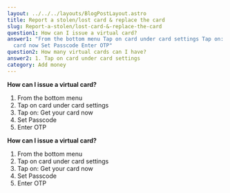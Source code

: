 ```yaml
---
layout: ../../../layouts/BlogPostLayout.astro
title: Report a stolen/lost card & replace the card
slug: Report-a-stolen/lost-card-&-replace-the-card
question1: How can I issue a virtual card?
answer1: "From the bottom menu Tap on card under card settings Tap on: Get your
  card now Set Passcode Enter OTP"
question2: How many virtual cards can I have?
answer2: 1. Tap on card under card settings
category: Add money
---
```

**How can I issue a virtual card?**

1. From the bottom menu
2.  Tap on card under card settings
3. Tap on: Get your card now 
4. Set Passcode
5.  Enter OTP



**How can I issue a virtual card?**

1. From the bottom menu
2.  Tap on card under card settings
3. Tap on: Get your card now 
4. Set Passcode
5.  Enter OTP